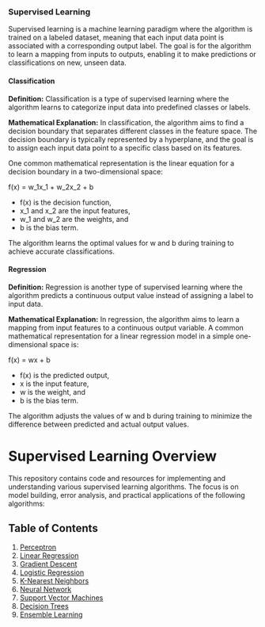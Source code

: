 ### Supervised Learning 

Supervised learning is a machine learning paradigm where the algorithm is trained on a labeled dataset, meaning that each input data point is associated with a corresponding output label. The goal is for the algorithm to learn a mapping from inputs to outputs, enabling it to make predictions or classifications on new, unseen data.

#### Classification

**Definition:** Classification is a type of supervised learning where the algorithm learns to categorize input data into predefined classes or labels.

**Mathematical Explanation:**
In classification, the algorithm aims to find a decision boundary that separates different classes in the feature space. The decision boundary is typically represented by a hyperplane, and the goal is to assign each input data point to a specific class based on its features.

One common mathematical representation is the linear equation for a decision boundary in a two-dimensional space:

f(x) = w_1x_1 + w_2x_2 + b

- f(x) is the decision function,
- x_1 and x_2 are the input features,
- w_1 and w_2 are the weights, and
- b is the bias term.

The algorithm learns the optimal values for w and b during training to achieve accurate classifications.

#### Regression

**Definition:** Regression is another type of supervised learning where the algorithm predicts a continuous output value instead of assigning a label to input data.

**Mathematical Explanation:**
In regression, the algorithm aims to learn a mapping from input features to a continuous output variable. A common mathematical representation for a linear regression model in a simple one-dimensional space is:

f(x) = wx + b

- f(x) is the predicted output,
- x is the input feature,
- w is the weight, and
- b is the bias term.

The algorithm adjusts the values of w and b during training to minimize the difference between predicted and actual output values.

# Supervised Learning Overview

This repository contains code and resources for implementing and understanding various supervised learning algorithms. The focus is on model building, error analysis, and practical applications of the following algorithms:

## Table of Contents
1. [Perceptron](#1_Model_Building_and_Error_Analysis)
2. [Linear Regression](#Supervised_Learning/2_Linear_Regression)
3. [Gradient Descent](#3_Gradient_Descent)
4. [Logistic Regression](#4_Logistic_Regression)
5. [K-Nearest Neighbors](#5_K_Nearest_Neighbors)
6. [Neural Network](#6_Neural_Network)
7. [Support Vector Machines](#7_Support_Vector_Machine)
8. [Decision Trees](#8_Decision_Trees)
9. [Ensemble Learning](#9_Ensemble_Learning)



